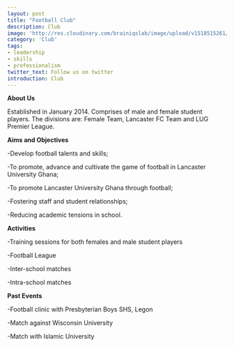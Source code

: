 ```yaml
---
layout: post
title: "Football Club"
description: Club
image: 'http://res.cloudinary.com/brainiqslab/image/upload/v1518515261/football_fc_kshofd.jpg'
category: 'Club'
tags:
- leadership
- skills
- professionalism
twitter_text: Follow us on twitter
introduction: Club
---
```


**About Us** 

Established in January 2014. Comprises of male and female student players. The divisions are: Female Team, Lancaster FC Team and LUG Premier League.

**Aims and Objectives**

-Develop football talents and skills;

-To promote, advance and cultivate the game of football in Lancaster University Ghana;

-To promote Lancaster University Ghana through football;

-Fostering staff and student relationships;

-Reducing academic tensions in school.

**Activities**

-Training sessions for both females and male student players

-Football League

-Inter-school matches

-Intra-school matches

**Past Events**

-Football clinic with Presbyterian Boys SHS, Legon

-Match against Wisconsin University

-Match with Islamic University

